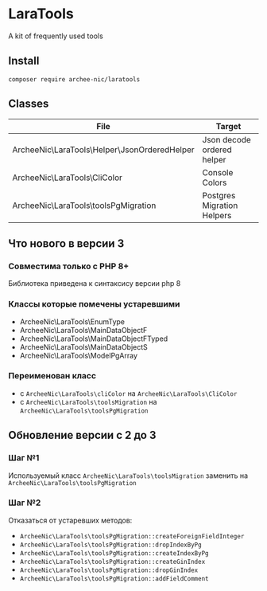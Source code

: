 # LaraTools
A kit of frequently used tools

## Install
`composer require archee-nic/laratools`

## Classes
| File                                         | Target                     |
|----------------------------------------------|----------------------------|
| ArcheeNic\LaraTools\Helper\JsonOrderedHelper | Json decode ordered helper |
| ArcheeNic\LaraTools\CliColor                 | Console Colors             |
| ArcheeNic\LaraTools\toolsPgMigration         | Postgres Migration Helpers |


## Что нового в версии 3

### Совместима только с PHP 8+ 
Библиотека приведена к синтаксису версии php 8

### Классы которые помечены устаревшими
* ArcheeNic\LaraTools\EnumType
* ArcheeNic\LaraTools\MainDataObjectF
* ArcheeNic\LaraTools\MainDataObjectFTyped
* ArcheeNic\LaraTools\MainDataObjectS
* ArcheeNic\LaraTools\ModelPgArray

### Переименован класс 
* с `ArcheeNic\LaraTools\сliColor` на `ArcheeNic\LaraTools\CliColor`
* с `ArcheeNic\LaraTools\toolsMigration` на `ArcheeNic\LaraTools\toolsPgMigration`

## Обновление версии с 2 до 3
### Шаг №1
Используемый класс `ArcheeNic\LaraTools\toolsMigration` заменить на `ArcheeNic\LaraTools\toolsPgMigration`

### Шаг №2
Отказаться от устаревших методов:
* `ArcheeNic\LaraTools\toolsPgMigration::createForeignFieldInteger`
* `ArcheeNic\LaraTools\toolsPgMigration::dropIndexByPg`
* `ArcheeNic\LaraTools\toolsPgMigration::createIndexByPg`
* `ArcheeNic\LaraTools\toolsPgMigration::createGinIndex`
* `ArcheeNic\LaraTools\toolsPgMigration::dropGinIndex`
* `ArcheeNic\LaraTools\toolsPgMigration::addFieldComment`
